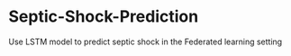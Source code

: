 # Septic-Shock-Prediction
Use  LSTM model to predict septic shock in the Federated learning setting
